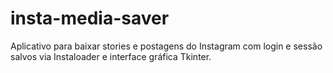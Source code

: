 # insta-media-saver
Aplicativo para baixar stories e postagens do Instagram com login e sessão salvos via Instaloader e interface gráfica Tkinter.
